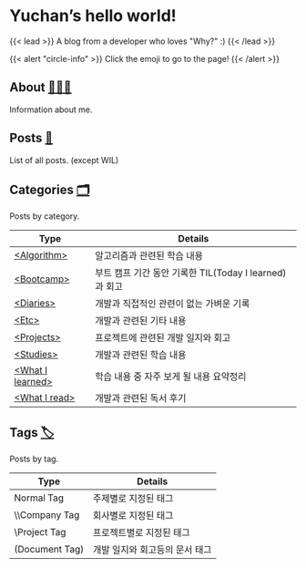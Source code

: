 # Yuchan’s hello world!

{{< lead >}}
A blog from a developer who loves "Why?" :)
{{< /lead >}}

{{< alert "circle-info" >}}
Click the emoji to go to the page!
{{< /alert >}}

## About [👨🏻‍💻](/about)

Information about me.

## Posts [📑](/posts)

List of all posts. (except WIL)

## Categories [🗂](/categories)

Posts by category.

| Type                                            | Details                                                |
| ----------------------------------------------- | ------------------------------------------------------ |
| [\<Algorithm>](/categories/algorithm)           | 알고리즘과 관련된 학습 내용                            |
| [\<Bootcamp>](/categories/bootcamp)             | 부트 캠프 기간 동안 기록한 TIL(Today I learned)과 회고 |
| [\<Diaries>](/categories/diaries)               | 개발과 직접적인 관련이 없는 가벼운 기록                |
| [\<Etc>](/categories/etc)                       | 개발과 관련된 기타 내용                                |
| [\<Projects>](/categories/projects)             | 프로젝트에 관련된 개발 일지와 회고                     |
| [\<Studies>](/categories/studies)               | 개발과 관련된 학습 내용                                |
| [\<What I learned>](/categories/what-i-learned) | 학습 내용 중 자주 보게 될 내용 요약정리                |
| [\<What I read>](/categories/what-i-read)       | 개발과 관련된 독서 후기                                |

## Tags [🏷](/tags)

Posts by tag.

| Type           | Details                        |
| -------------- | ------------------------------ |
| Normal Tag     | 주제별로 지정된 태그           |
| \\\Company Tag | 회사별로 지정된 태그           |
| \Project Tag   | 프로젝트별로 지정된 태그       |
| (Document Tag) | 개발 일지와 회고등의 문서 태그 |
